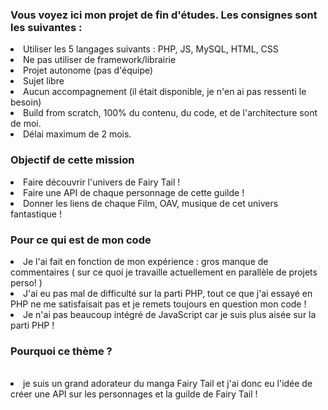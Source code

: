 <h3> Vous voyez ici mon projet de fin d'études. Les consignes sont les suivantes : </h3>

<li> Utiliser les 5 langages suivants : PHP, JS, MySQL, HTML, CSS
<li> Ne pas utiliser de framework/librairie
<li> Projet autonome (pas d'équipe)
<li> Sujet libre
<li> Aucun accompagnement (il était disponible, je n'en ai pas ressenti le besoin)
<li> Build from scratch, 100% du contenu, du code, et de l'architecture sont de moi.
<li> Délai maximum de 2 mois.


<h3>Objectif de cette mission </h3>
        <li> Faire découvrir l'univers de Fairy Tail ! 
        <li> Faire une API de chaque personnage de cette guilde ! 
        <li> Donner les liens de chaque Film, OAV, musique de cet univers fantastique ! 
    
<h3>Pour ce qui est de mon code </h3>
        <li> Je l'ai fait en fonction de mon expérience : gros manque de commentaires 
        ( sur ce quoi je travaille actuellement en parallèle de projets perso! )
        <li> J'ai eu pas mal de difficulté sur la parti PHP, 
        tout ce que j'ai essayé en PHP ne me satisfaisait pas et je remets toujours en question mon code ! 
        <li> Je n'ai pas beaucoup intégré de JavaScript car je suis plus aisée sur la parti PHP !
   
    
<h3>Pourquoi ce thème ?</h3> <br> 
<li> je suis un grand adorateur du manga Fairy Tail et
j'ai donc eu l'idée de créer une API sur les personnages et la guilde de Fairy Tail ! 
